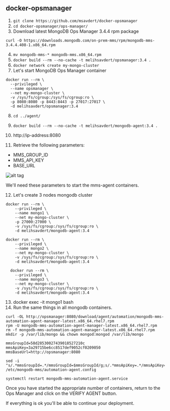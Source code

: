 ## docker-opsmanager

1. ```git clone https://github.com/msavdert/docker-opsmanager```
2. ```cd docker-opsmanager/ops-manager/```
3. Download latest MongoDB Ops Manager 3.4.4 rpm package 

```curl -O https://downloads.mongodb.com/on-prem-mms/rpm/mongodb-mms-3.4.4.408-1.x86_64.rpm```

4. ```mv mongodb-mms-* mongodb-mms.x86_64.rpm```
5. ```docker build --rm --no-cache -t melihsavdert/opsmanager:3.4 .```
6. ```docker network create my-mongo-cluster```
7. Let's start MongoDB Ops Manager container
```
docker run --rm \
  --privileged \
  --name opsmanager \
  --net my-mongo-cluster \
  -v /sys/fs/cgroup:/sys/fs/cgroup:ro \
  -p 8080:8080 -p 8443:8443 -p 27017:27017 \
  -d melihsavdert/opsmanager:3.4
```
8. ```cd ../agent/```
9. ```docker build --rm --no-cache -t melihsavdert/mongodb-agent:3.4 .```
10. http://ip-address:8080

11. Retrieve the following parameters:

- MMS_GROUP_ID
- MMS_API_KEY
- BASE_URL

![alt tag](https://cloud.githubusercontent.com/assets/5485061/6651746/4be248a8-ca53-11e4-8637-b0391302ac6c.png)

We'll need these parameters to start the mms-agent containers.

12. Let's create 3 nodes mongodb cluster
```
docker run --rm \
	--privileged \
	--name mongo1 \
	--net my-mongo-cluster \
	-p 27000:27000 \
	-v /sys/fs/cgroup:/sys/fs/cgroup:ro \
	-d melihsavdert/mongodb-agent:3.4
```
```
docker run --rm \
	--privileged \
	--name mongo2 \
	--net my-mongo-cluster \
	-v /sys/fs/cgroup:/sys/fs/cgroup:ro \
	-d melihsavdert/mongodb-agent:3.4
```
```
  docker run --rm \
	--privileged \
	--name mongo3 \
	--net my-mongo-cluster \
	-v /sys/fs/cgroup:/sys/fs/cgroup:ro \
	-d melihsavdert/mongodb-agent:3.4
```
13. docker exec -it mongo1 bash
14. Run the same things in all mongodb containers.
```
curl -OL http://opsmanager:8080/download/agent/automation/mongodb-mms-automation-agent-manager-latest.x86_64.rhel7.rpm
rpm -U mongodb-mms-automation-agent-manager-latest.x86_64.rhel7.rpm
rm -f mongodb-mms-automation-agent-manager-latest.x86_64.rhel7.rpm
mkdir -p /var/lib/mongo && chown mongod:mongod /var/lib/mongo

mmsGroupId=58d28530027439018527210c
mmsApiKey=3a29715be6cc8517def9052cf0209050
mmsBaseUrl=http://opsmanager:8080

sed -i "s/.*mmsGroupId=.*/mmsGroupId=$mmsGroupId/g;s/.*mmsApiKey=.*/mmsApiKey=$mmsApiKey/g;s#.*mmsBaseUrl=.*#mmsBaseUrl=$mmsBaseUrl#g"  /etc/mongodb-mms/automation-agent.config

systemctl restart mongodb-mms-automation-agent.service
```
Once you have started the appropriate number of containers, return to the Ops Manager and click on the VERIFY AGENT button.

If everything is ok you'll be able to continue your deployment.
